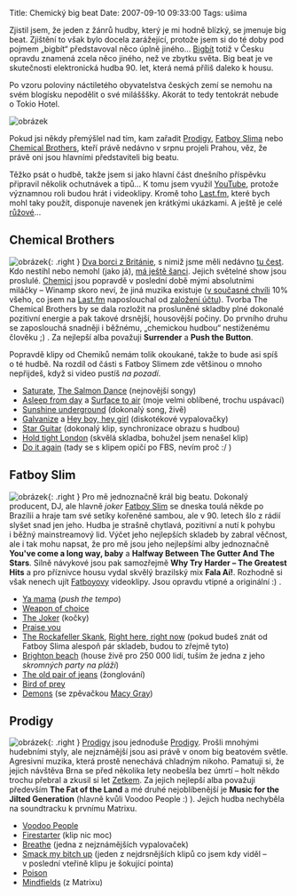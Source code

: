 Title: Chemický big beat
Date: 2007-09-10 09:33:00
Tags: ušima

Zjistil jsem, že jeden z žánrů hudby, který je mi hodně blízký, se jmenuje big beat. Zjištění to však bylo docela zarážející, protože jsem si do té doby pod pojmem „bigbít“ představoval něco úplně
jiného… [Bigbít](http://cs.wikipedia.org/wiki/Beat#P.C5.AFvod_pojmu_bigb.C3.ADt) totiž v Česku opravdu znamená zcela něco jiného, než ve zbytku světa. Big beat je ve skutečnosti elektronická hudba 90. let, která nemá příliš daleko k housu.

Po vzoru poloviny náctiletého obyvatelstva českých zemí se nemohu na svém blogísku nepodělit o své milášššky. Akorát to tedy tentokrát nebude o Tokio Hotel.

![obrázek](|filename|/images/10.jpg)

Pokud jsi někdy přemýšlel nad tím, kam zařadit [Prodigy](http://www.google.cz/search?hl=cs&q=prodigy+site:www.last.fm+OR+site:www.youtube.com), [Fatboy Slima](http://www.google.cz/search?hl=cs&q=fatboy%20slim+site:www.last.fm+OR+site:www.youtube.com)
nebo [Chemical Brothers](http://www.google.cz/search?hl=cs&q=chemical%20brothers+site:www.last.fm+OR+site:www.youtube.com), kteří právě nedávno v srpnu projeli Prahou, věz, že právě oni jsou hlavními představiteli big beatu.

Těžko psát o hudbě, takže jsem si jako hlavní část dnešního příspěvku připravil několik ochutnávek a tipů… K tomu jsem využil [YouTube](http://www.youtube.com/), protože významnou roli budou hrát i videoklipy. Kromě toho [Last.fm](|filename|2007-08-15_internetova-radia-noveho-tisicileti.md), které bych mohl taky použít, disponuje navenek jen krátkými ukázkami. A ještě je celé [růžové](http://www.youtube.com/watch?v=4AFlKqcjK9c)…

## Chemical Brothers

![obrázek](|filename|/images/11.jpg){: .right } [Dva borci z Británie](http://en.wikipedia.org/wiki/The_Chemical_Brothers), s nimiž jsme měli nedávno [tu čest](http://show.idnes.cz/chemical-brothers-prijedou-do-prahy-dbo-/hudba.asp?c=A070213_164514_hudba_efl). Kdo nestihl nebo nemohl (jako já), [má ještě šanci](http://musicserver.cz/clanek/19792/The-Chemical-Brothers-zopakuji-svoji-show-i-na-Slovensku/). Jejich světelné show jsou proslulé. [Chemici](http://www.last.fm/music/The+Chemical+Brothers) jsou popravdě v poslední době mými absolutními miláčky – Winamp skoro neví, že jiná muzika existuje ([v současné chvíli](http://www.last.fm/user/Littlemaple/charts/?charttype=overall&subtype=artist) 10% všeho, co jsem na [Last.fm](http://www.last.fm/) naposlouchal
od [založení účtu](|filename|2007-08-15_internetova-radia-noveho-tisicileti.md)). Tvorba The Chemical Brothers by se dala rozložit na prosluněné skladby plné dokonalé pozitivní energie a pak takové drsnější, housovější počiny. Do prvního druhu se zaposlouchá snadněji i běžnému, „chemickou hudbou“ nestiženému člověku ;) . Za nejlepší alba považuji **Surrender** a **Push the Button**.

Popravdě klipy od Chemiků nemám tolik okoukané, takže to bude asi spíš o té hudbě. Na rozdíl od části s Fatboy Slimem zde většinou o mnoho nepřijdeš, když si video pustíš *na pozadí*.

-   [Saturate](http://www.youtube.com/watch?v=jdxaStnSGE8), [The Salmon Dance](http://www.youtube.com/watch?v=kJEacTZmd7I) (nejnovější songy)
-   [Asleep from day](http://www.youtube.com/watch?v=iFd20Evdg3o) a [Surface to air](http://www.youtube.com/watch?v=Sjd-R6Ebhao) (moje velmi oblíbené, trochu uspávací)
-   [Sunshine underground](http://www.youtube.com/watch?v=gJgPRtMr5Gc) (dokonalý song, živě)
-   [Galvanize](http://www.youtube.com/watch?v=H2hzVV2Nwfs) a [Hey boy, hey girl](http://www.youtube.com/watch?v=4hHsYOLETqE) (diskotékové vypalovačky)
-   [Star Guitar](http://www.youtube.com/watch?v=CBgf2ZxIDZk) (dokonalý klip, synchronizace obrazu s hudbou)
-   [Hold tight London](http://www.youtube.com/watch?v=ft7dJMH3OM0) (skvělá skladba, bohužel jsem nenašel klip)
-   [Do it again](http://www.youtube.com/watch?v=xidZW3x8AGo) (tady se s klipem opičí po FBS, nevím proč :/ )

## Fatboy Slim

![obrázek](|filename|/images/12.jpg){: .right } Pro mě jednoznačně král big beatu. Dokonalý producent, DJ, ale hlavně *joker* [Fatboy Slim](http://en.wikipedia.org/wiki/Fatboy_Slim) se dneska toulá někde po Brazílii a hraje tam své setíky kořeněné sambou, ale v 90. letech šlo z rádií slyšet snad jen jeho. Hudba je strašně chytlavá, pozitivní a nutí k pohybu i běžný mainstreamový lid. Výčet jeho nejlepších skladeb by zabral věčnost, ale i tak mohu napsat, že pro mě jsou jeho nejlepšími alby jednoznačně **You've come a long way, baby** a **Halfway Between The Gutter And The Stars**. Silně návykové jsou pak samozřejmě **Why Try Harder – The Greatest Hits** a pro příznivce housu vydal skvělý brazilský mix **Fala Aí!**. Rozhodně si však nenech ujít [Fatboyovy](http://www.last.fm/music/Fatboy+Slim) videoklipy. Jsou opravdu vtipné a originální :) .

-   [Ya mama](http://www.youtube.com/watch?v=8WCJZjdP-eQ) (*push the tempo*)
-   [Weapon of choice](http://www.youtube.com/watch?v=sMZwZiU0kKs)
-   [The Joker](http://www.youtube.com/watch?v=Xgk9ouBuj-4) (kočky)
-   [Praise you](http://www.youtube.com/watch?v=4ULVQOneeZE)
-   [The Rockafeller Skank](http://www.youtube.com/watch?v=hvnHtO6daQM), [Right here, right now](http://www.youtube.com/watch?v=R795KiMD4zs) (pokud budeš znát od Fatboy Slima alespoň pár skladeb, budou to zřejmě tyto)
-   [Brighton beach](http://www.youtube.com/watch?v=asbmvFsk8go&) (house živě pro 250 000 lidí, tuším že jedna z jeho *skromných party na pláži*)
-   [The old pair of jeans](http://www.youtube.com/watch?v=sewcHytAt3M) (žonglování)
-   [Bird of prey](http://www.youtube.com/watch?v=unF1QIdwdfs)
-   [Demons](http://www.youtube.com/watch?v=hWDH3n7VZc4) (se zpěvačkou [Macy Gray](http://www.last.fm/music/Macy+Gray))

## Prodigy

![obrázek](|filename|/images/13.jpg){: .right } [Prodigy](http://www.last.fm/music/The+Prodigy) jsou jednoduše [Prodigy](http://en.wikipedia.org/wiki/The_Prodigy). Prošli mnohými hudebními styly, ale nejznámější jsou asi právě v onom big beatovém světle. Agresivní muzika, která prostě nenechává chladným nikoho. Pamatuji si, že jejich návštěva Brna se před několika lety neobešla bez úmrtí – holt někdo trochu přebral a zkusil si let [Zetkem](http://www.expo.cz/gfx/vystaviste/Bvv_Z.jpg). Za jejich nejlepší alba považuji především **The Fat of the Land** a mé druhé nejoblíbenější je **Music for the Jilted Generation** (hlavně kvůli Voodoo People :) ). Jejich hudba nechyběla na soundtracku k prvnímu Matrixu.

-   [Voodoo People](http://www.youtube.com/watch?v=krhWjIcvrQw)
-   [Firestarter](http://www.youtube.com/watch?v=3kbW4ibIF8U) (klip nic moc)
-   [Breathe](http://www.youtube.com/watch?v=3kbW4ibIF8U) (jedna z nejznámějších vypalovaček)
-   [Smack my bitch up](http://www.youtube.com/watch?v=VmM8Q-63QG4) (jeden z nejdrsnějších klipů co jsem kdy viděl – v poslední vteřině klipu je šokující pointa)
-   [Poison](http://www.youtube.com/watch?v=2i_pkJZbCv4)
-   [Mindfields](http://www.youtube.com/watch?v=YZKWaeXGoJY) (z Matrixu)